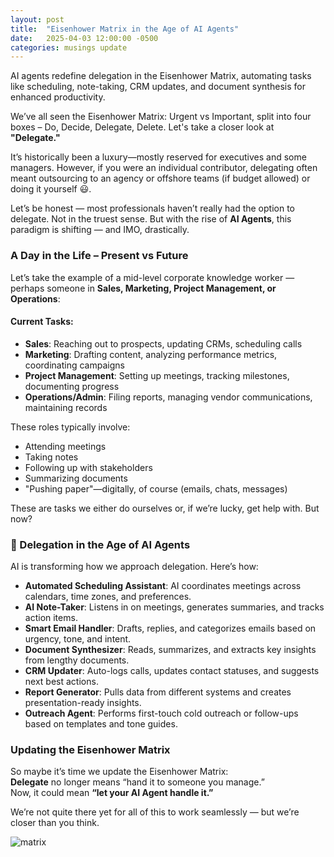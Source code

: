 ```yaml
---
layout: post
title:  "Eisenhower Matrix in the Age of AI Agents"
date:   2025-04-03 12:00:00 -0500
categories: musings update
---
```

AI agents redefine delegation in the Eisenhower Matrix, automating tasks like scheduling, note-taking, CRM updates, and document synthesis for enhanced productivity.

We’ve all seen the Eisenhower Matrix: Urgent vs Important, split into four boxes – Do, Decide, Delegate, Delete. Let's take a closer look at **"Delegate."**

It’s historically been a luxury—mostly reserved for executives and some managers. However, if you were an individual contributor, delegating often meant outsourcing to an agency or offshore teams (if budget allowed) or doing it yourself 😃.

Let’s be honest — most professionals haven’t really had the option to delegate. Not in the truest sense. But with the rise of **AI Agents**, this paradigm is shifting — and IMO, drastically.

### A Day in the Life – Present vs Future

Let’s take the example of a mid-level corporate knowledge worker — perhaps someone in **Sales, Marketing, Project Management, or Operations**:

#### Current Tasks:
- **Sales**: Reaching out to prospects, updating CRMs, scheduling calls
- **Marketing**: Drafting content, analyzing performance metrics, coordinating campaigns
- **Project Management**: Setting up meetings, tracking milestones, documenting progress
- **Operations/Admin**: Filing reports, managing vendor communications, maintaining records

These roles typically involve:
- Attending meetings
- Taking notes
- Following up with stakeholders
- Summarizing documents
- "Pushing paper"—digitally, of course (emails, chats, messages)

These are tasks we either do ourselves or, if we’re lucky, get help with. But now?

### 🤖 Delegation in the Age of AI Agents

AI is transforming how we approach delegation. Here’s how:

- **Automated Scheduling Assistant**: AI coordinates meetings across calendars, time zones, and preferences.
- **AI Note-Taker**: Listens in on meetings, generates summaries, and tracks action items.
- **Smart Email Handler**: Drafts, replies, and categorizes emails based on urgency, tone, and intent.
- **Document Synthesizer**: Reads, summarizes, and extracts key insights from lengthy documents.
- **CRM Updater**: Auto-logs calls, updates contact statuses, and suggests next best actions.
- **Report Generator**: Pulls data from different systems and creates presentation-ready insights.
- **Outreach Agent**: Performs first-touch cold outreach or follow-ups based on templates and tone guides.

### Updating the Eisenhower Matrix

So maybe it’s time we update the Eisenhower Matrix:  
**Delegate** no longer means “hand it to someone you manage.”  
Now, it could mean **“let your AI Agent handle it.”**

We’re not quite there yet for all of this to work seamlessly — but we’re closer than you think.

![matrix](https://media.licdn.com/dms/image/v2/D4E22AQHes202yppneg/feedshare-shrink_800/B4EZX7OuchGgAs-/0/1743676697195?e=1747267200&v=beta&t=keNw540ygqe99M81vg7bVTY9OMCkGpc--uczo8IfMpM)